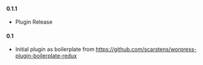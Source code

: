 #### 0.1.1
* Plugin Release

#### 0.1
* Initial plugin as boilerplate from https://github.com/scarstens/worpress-plugin-boilerplate-redux